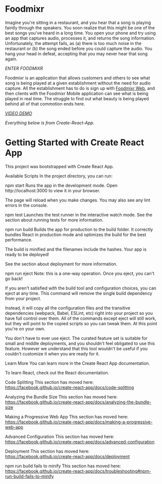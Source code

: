 # Foodmixr
Imagine you're sitting in a restaurant, and you hear that a song is playing faintly through the speakers. You soon realize that this might be one of the best songs you've heard in a long time. You open your phone and try using an app that captures audio, processes it, and returns the song information.
Unfortunately, the attempt fails, as (a) there is too much noise in the restaurant or (b) the song ended before you could capture the audio. 
You hang your head in defeat, accepting that you may never hear that song again.

*ENTER FOODMIXR*

Foodmixr is an application that allows customers and others to see what song is being played at a given establishment without the need for audio capture. All the establishment has to do is sign up with [Foodmixr Web](https://github.com/kenjcastilla/foodmixr-web), and then clients with the Foodmixr Mobile application can see what is being played in real time. The struggle to find out what beauty is being played
behind all of that commotion ends here.

[*VIDEO DEMO*](https://youtu.be/rx80sT9B9kE)


*Everything below is from Create-React-App.*


# Getting Started with Create React App
This project was bootstrapped with Create React App.

Available Scripts
In the project directory, you can run:

npm start
Runs the app in the development mode.
Open http://localhost:3000 to view it in your browser.

The page will reload when you make changes.
You may also see any lint errors in the console.

npm test
Launches the test runner in the interactive watch mode.
See the section about running tests for more information.

npm run build
Builds the app for production to the build folder.
It correctly bundles React in production mode and optimizes the build for the best performance.

The build is minified and the filenames include the hashes.
Your app is ready to be deployed!

See the section about deployment for more information.

npm run eject
Note: this is a one-way operation. Once you eject, you can't go back!

If you aren't satisfied with the build tool and configuration choices, you can eject at any time. This command will remove the single build dependency from your project.

Instead, it will copy all the configuration files and the transitive dependencies (webpack, Babel, ESLint, etc) right into your project so you have full control over them. All of the commands except eject will still work, but they will point to the copied scripts so you can tweak them. At this point you're on your own.

You don't have to ever use eject. The curated feature set is suitable for small and middle deployments, and you shouldn't feel obligated to use this feature. However we understand that this tool wouldn't be useful if you couldn't customize it when you are ready for it.

Learn More
You can learn more in the Create React App documentation.

To learn React, check out the React documentation.

Code Splitting
This section has moved here: https://facebook.github.io/create-react-app/docs/code-splitting

Analyzing the Bundle Size
This section has moved here: https://facebook.github.io/create-react-app/docs/analyzing-the-bundle-size

Making a Progressive Web App
This section has moved here: https://facebook.github.io/create-react-app/docs/making-a-progressive-web-app

Advanced Configuration
This section has moved here: https://facebook.github.io/create-react-app/docs/advanced-configuration

Deployment
This section has moved here: https://facebook.github.io/create-react-app/docs/deployment

npm run build fails to minify
This section has moved here: https://facebook.github.io/create-react-app/docs/troubleshooting#npm-run-build-fails-to-minify